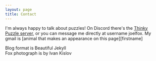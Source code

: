 ```yaml
---
layout: page
title: Contact
---
```


I'm always happy to talk about puzzles! On Discord there's the [Thinky Puzzle server](https://discord.gg/FnEHCDc), or you can message me directly at username joelfox. My gmail is [animal that makes an appearance on this page][firstname]  

Blog format is Beautiful Jekyll  
Fox photograph is by Ivan Kislov
